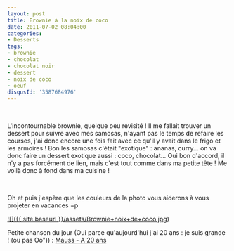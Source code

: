 ```yaml
---
layout: post
title: Brownie à la noix de coco
date: 2011-07-02 08:04:00
categories: 
- Desserts
tags: 
- brownie
- chocolat
- chocolat noir
- dessert
- noix de coco
- oeuf
disqusId: '3587684976'
---
```


 

L'incontournable brownie, quelque peu revisité ! Il me fallait trouver un dessert pour suivre avec mes samosas, n'ayant pas le temps de refaire les courses, j'ai donc encore une fois fait avec ce qu'il y avait dans le frigo et les armoires ! Bon les samosas c'était "exotique" : ananas, curry... on va donc faire un dessert exotique aussi : coco, chocolat... Oui bon d'accord, il n'y a pas forcément de lien, mais c'est tout comme dans ma petite tête ! Me voilà donc à fond dans ma cuisine ! 

 

Oh et puis j'espère que les couleurs de la photo vous aiderons à vous projeter en vacances =p  
<a name="more"></a>  



[![]({{ site.baseurl }}/assets/Brownie+noix+de+coco.jpg)](http://3.bp.blogspot.com/-8WA7xppE79Q/TsFniFXm00I/AAAAAAAABIg/f9dg95jMOUc/s1600/Brownie+noix+de+coco.jpg)



Petite chanson du jour (Oui parce qu'aujourd'hui j'ai 20 ans : je suis grande ! (ou pas Oo")) : [Mauss - A 20 ans](http://www.youtube.com/watch?v=MwuOnD75tGA)